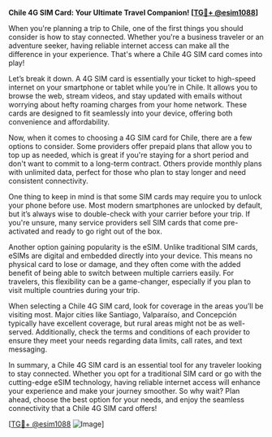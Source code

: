 **Chile 4G SIM Card: Your Ultimate Travel Companion! [[TG💪+ @esim1088](https://t.me/s/esim1088)]**

When you're planning a trip to Chile, one of the first things you should consider is how to stay connected. Whether you're a business traveler or an adventure seeker, having reliable internet access can make all the difference in your experience. That's where a Chile 4G SIM card comes into play!

Let’s break it down. A 4G SIM card is essentially your ticket to high-speed internet on your smartphone or tablet while you’re in Chile. It allows you to browse the web, stream videos, and stay updated with emails without worrying about hefty roaming charges from your home network. These cards are designed to fit seamlessly into your device, offering both convenience and affordability.

Now, when it comes to choosing a 4G SIM card for Chile, there are a few options to consider. Some providers offer prepaid plans that allow you to top up as needed, which is great if you're staying for a short period and don't want to commit to a long-term contract. Others provide monthly plans with unlimited data, perfect for those who plan to stay longer and need consistent connectivity.

One thing to keep in mind is that some SIM cards may require you to unlock your phone before use. Most modern smartphones are unlocked by default, but it’s always wise to double-check with your carrier before your trip. If you're unsure, many service providers sell SIM cards that come pre-activated and ready to go right out of the box.

Another option gaining popularity is the eSIM. Unlike traditional SIM cards, eSIMs are digital and embedded directly into your device. This means no physical card to lose or damage, and they often come with the added benefit of being able to switch between multiple carriers easily. For travelers, this flexibility can be a game-changer, especially if you plan to visit multiple countries during your trip.

When selecting a Chile 4G SIM card, look for coverage in the areas you’ll be visiting most. Major cities like Santiago, Valparaíso, and Concepción typically have excellent coverage, but rural areas might not be as well-served. Additionally, check the terms and conditions of each provider to ensure they meet your needs regarding data limits, call rates, and text messaging.

In summary, a Chile 4G SIM card is an essential tool for any traveler looking to stay connected. Whether you opt for a traditional SIM card or go with the cutting-edge eSIM technology, having reliable internet access will enhance your experience and make your journey smoother. So why wait? Plan ahead, choose the best option for your needs, and enjoy the seamless connectivity that a Chile 4G SIM card offers!

[[TG💪+ @esim1088](https://t.me/s/esim1088) ![Image](https://i.postimg.cc/Y0z9fWf4/image.png)]